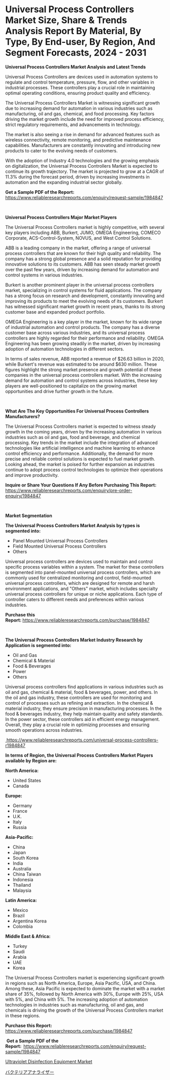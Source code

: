 <p><h1>Universal Process Controllers Market Size, Share & Trends Analysis Report By Material, By Type, By End-user, By Region, And Segment Forecasts, 2024 - 2031</h1></p><p><strong>Universal Process Controllers Market Analysis and Latest Trends</strong></p>
<p><p>Universal Process Controllers are devices used in automation systems to regulate and control temperature, pressure, flow, and other variables in industrial processes. These controllers play a crucial role in maintaining optimal operating conditions, ensuring product quality and efficiency.</p><p>The Universal Process Controllers Market is witnessing significant growth due to increasing demand for automation in various industries such as manufacturing, oil and gas, chemical, and food processing. Key factors driving the market growth include the need for improved process efficiency, strict regulatory requirements, and advancements in technology.</p><p>The market is also seeing a rise in demand for advanced features such as wireless connectivity, remote monitoring, and predictive maintenance capabilities. Manufacturers are constantly innovating and introducing new products to cater to the evolving needs of customers.</p><p>With the adoption of Industry 4.0 technologies and the growing emphasis on digitalization, the Universal Process Controllers Market is expected to continue its growth trajectory. The market is projected to grow at a CAGR of 11.3% during the forecast period, driven by increasing investments in automation and the expanding industrial sector globally.</p></p>
<p><strong>Get a Sample PDF of the Report:&nbsp;</strong> <a href="https://www.reliableresearchreports.com/enquiry/request-sample/1984847">https://www.reliableresearchreports.com/enquiry/request-sample/1984847</a></p>
<p>&nbsp;</p>
<p><strong>Universal Process Controllers Major Market Players</strong></p>
<p><p>The Universal Process Controllers market is highly competitive, with several key players including ABB, Burkert, JUMO, OMEGA Engineering, COMECO Corporate, ACS-Control-System, NOVUS, and West Control Solutions. </p><p>ABB is a leading company in the market, offering a range of universal process controllers that are known for their high quality and reliability. The company has a strong global presence and a solid reputation for providing innovative solutions to its customers. ABB has seen steady market growth over the past few years, driven by increasing demand for automation and control systems in various industries.</p><p>Burkert is another prominent player in the universal process controllers market, specializing in control systems for fluid applications. The company has a strong focus on research and development, constantly innovating and improving its products to meet the evolving needs of its customers. Burkert has witnessed significant market growth in recent years, thanks to its strong customer base and expanded product portfolio.</p><p>OMEGA Engineering is a key player in the market, known for its wide range of industrial automation and control products. The company has a diverse customer base across various industries, and its universal process controllers are highly regarded for their performance and reliability. OMEGA Engineering has been growing steadily in the market, driven by increasing adoption of automation technologies in different sectors.</p><p>In terms of sales revenue, ABB reported a revenue of $26.63 billion in 2020, while Burkert's revenue was estimated to be around $630 million. These figures highlight the strong market presence and growth potential of these companies in the universal process controllers market. With the increasing demand for automation and control systems across industries, these key players are well-positioned to capitalize on the growing market opportunities and drive further growth in the future.</p></p>
<p>&nbsp;</p>
<p><strong>What Are The Key Opportunities For Universal Process Controllers Manufacturers?</strong></p>
<p><p>The Universal Process Controllers market is expected to witness steady growth in the coming years, driven by the increasing automation in various industries such as oil and gas, food and beverage, and chemical processing. Key trends in the market include the integration of advanced technologies like artificial intelligence and machine learning to enhance control efficiency and performance. Additionally, the demand for more precise and reliable control solutions is expected to fuel market growth. Looking ahead, the market is poised for further expansion as industries continue to adopt process control technologies to optimize their operations and improve productivity.</p></p>
<p><strong>Inquire or Share Your Questions If Any Before Purchasing This Report:</strong> <a href="https://www.reliableresearchreports.com/enquiry/pre-order-enquiry/1984847">https://www.reliableresearchreports.com/enquiry/pre-order-enquiry/1984847</a></p>
<p>&nbsp;</p>
<p><strong>Market Segmentation</strong></p>
<p><strong>The Universal Process Controllers Market Analysis by types is segmented into:</strong></p>
<p><ul><li>Panel Mounted Universal Process Controllers</li><li>Field Mounted Universal Process Controllers</li><li>Others</li></ul></p>
<p><p>Universal process controllers are devices used to maintain and control specific process variables within a system. The market for these controllers is segmented into panel-mounted universal process controllers, which are commonly used for centralized monitoring and control, field-mounted universal process controllers, which are designed for remote and harsh environment applications, and "Others" market, which includes specialty universal process controllers for unique or niche applications. Each type of controller caters to different needs and preferences within various industries.</p></p>
<p><strong>Purchase this Report:&nbsp;</strong><a href="https://www.reliableresearchreports.com/purchase/1984847">https://www.reliableresearchreports.com/purchase/1984847</a></p>
<p>&nbsp;</p>
<p><strong>The Universal Process Controllers Market Industry Research by Application is segmented into:</strong></p>
<p><ul><li>Oil and Gas</li><li>Chemical & Material</li><li>Food & Beverages</li><li>Power</li><li>Others</li></ul></p>
<p><p>Universal process controllers find applications in various industries such as oil and gas, chemical & material, food & beverages, power, and others. In the oil and gas industry, these controllers are used for monitoring and control of processes such as refining and extraction. In the chemical & material industry, they ensure precision in manufacturing processes. In the food & beverages industry, they help maintain quality and safety standards. In the power sector, these controllers aid in efficient energy management. Overall, they play a crucial role in optimizing processes and ensuring smooth operations across industries.</p></p>
<p><a href="https://www.reliableresearchreports.com/universal-process-controllers-r1984847">&nbsp;https://www.reliableresearchreports.com/universal-process-controllers-r1984847</a></p>
<p><strong>In terms of Region, the Universal Process Controllers Market Players available by Region are:</strong></p>
<p>
    <p> <strong> North America: </strong>
        <ul>
            <li>United States</li>
            <li>Canada</li>
        </ul>
        </p> 
    <p> <strong> Europe: </strong>
        <ul>
            <li>Germany</li>
            <li>France</li>
            <li>U.K.</li>
            <li>Italy</li>
            <li>Russia</li>
        </ul>
        </p> 
    <p> <strong> Asia-Pacific: </strong>
        <ul>
            <li>China</li>
            <li>Japan</li>
            <li>South Korea</li>
            <li>India</li>
            <li>Australia</li>
            <li>China Taiwan</li>
            <li>Indonesia</li>
            <li>Thailand</li>
            <li>Malaysia</li>
        </ul>
        </p> 
    <p> <strong> Latin America: </strong>
        <ul>
            <li>Mexico</li>
            <li>Brazil</li>
            <li>Argentina Korea</li>
            <li>Colombia</li>
        </ul>
        </p> 
    <p> <strong> Middle East & Africa: </strong>
        <ul>
            <li>Turkey</li>
            <li>Saudi</li>
            <li>Arabia</li>
            <li>UAE</li>
            <li>Korea</li>
        </ul>
    </p>
    </p>
<p><p>The Universal Process Controllers market is experiencing significant growth in regions such as North America, Europe, Asia Pacific, USA, and China. Among these, Asia Pacific is expected to dominate the market with a market share of 35%, followed by North America with 30%, Europe with 25%, USA with 5%, and China with 5%. The increasing adoption of automation technologies in industries such as manufacturing, oil and gas, and chemicals is driving the growth of the Universal Process Controllers market in these regions.</p></p>
<p><strong>Purchase this Report: </strong><a href="https://www.reliableresearchreports.com/purchase/1984847">https://www.reliableresearchreports.com/purchase/1984847</a></p>
<p>&nbsp;<strong>Get a Sample PDF of the Report:&nbsp;&nbsp;</strong><a href="https://www.reliableresearchreports.com/enquiry/request-sample/1984847">https://www.reliableresearchreports.com/enquiry/request-sample/1984847</a></p>
<p><strong></strong></p>
<p><p><a href="https://github.com/brenzgnarento/Market-Research-Report-List-2/blob/main/ultraviolet-disinfection-equipment-market.md">Ultraviolet Disinfection Equipment Market</a></p><p><a href="https://github.com/Sophiaard2003/Market-Research-Report-List-1/blob/main/824468534217.md">バクテリアアナライザー</a></p></p>